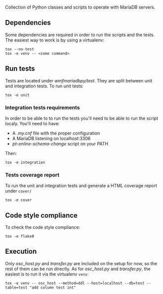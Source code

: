 Collection of Python classes and scripts to operate with MariaDB servers.

## Dependencies

Some dependencies are required in order to run the scripts and the tests. The easiest way to work is by using a virtualenv:

```
tox --no-test
tox -e venv -- <some command>
```

## Run tests

Tests are located under *wmfmariadbpy/test*. They are split between unit and integration tests. To run unit tests:

```
tox -e unit
```

### Integration tests requirements

In order to be able to to run the tests you'll need to be able to run the script localy. You'll need to have:
* A *.my.cnf* file with the proper configuration
* A MariaDB listening on localhost:3306
* *pt-online-schema-change* script on your PATH

Then:
```
tox -e integration
```

### Tests coverage report

To run the unit and integration tests and generate a HTML coverage report under `cover/`

```
tox -e cover
```

## Code style compliance

To check the code style compliance:

```
tox -e flake8
```

## Execution

Only *osc_host.py* and *transfer.py* are included on the setup for now, so the rest of them can be run directly. As for *osc_host.py* and *transfer.py*, the easiest is to run it via the virtualenv `venv`:
```
tox -e venv -- osc_host --method=ddl --host=localhost --db=test --table=test "add column test int"
```
